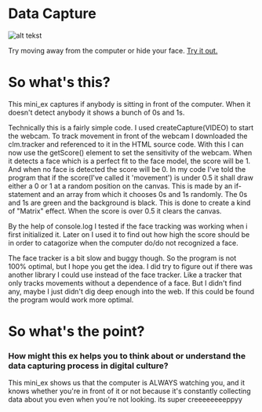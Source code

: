 # Data Capture
![alt tekst](throbber.PNG) 

Try moving away from the computer or hide your face.
[Try it out.](https://rawgit.com/Margretexie/Mini_ex/master/mini_ex4/empty-example/index.html)

# So what's this?
This mini_ex captures if anybody is sitting in front of the computer. When it doesn't detect anybody it shows a bunch of 0s and 1s.

Technically this is a fairly simple code. I used createCapture(VIDEO) to start the webcam. To track movement in front of the webcam I downloaded the clm.tracker and referenced to it in the HTML source code. With this I can now use the getScore() element to set the sensitivity of the webcam. When it detects a face which is a perfect fit to the face model, the score will be 1. And when no face is detected the score will be 0. In my code I've told the program that if the score(I've called it 'movement') is under 0.5 it shall draw either a 0 or 1 at a random position on the canvas. This is made by an if-statement and an array from which it chooses 0s and 1s randomly. The 0s and 1s are green and the background is black. This is done to create a kind of "Matrix" effect. When the score is over 0.5 it clears the canvas.

By the help of console.log I tested if the face tracking was working when i first initialized it. Later on I used it to find out how high the score should be in order to catagorize when the computer do/do not recognized a face.

The face tracker is a bit slow and buggy though. So the program is not 100% optimal, but I hope you get the idea. I did try to figure out if there was another library I could use instead of the face tracker. Like a tracker that only tracks movements without a dependence of a face. But I didn't find any, maybe I just didn't dig deep enough into the web. If this could be found the program would work more optimal.

# So what's the point?
### How might this ex helps you to think about or understand the data capturing process in digital culture?
This mini_ex shows us that the computer is ALWAYS watching you, and it knows whether you're in front of it or not because it's constantly collecting data about you even when you're not looking.
its super creeeeeeeeppyy
